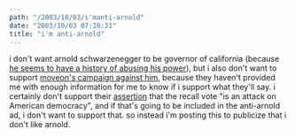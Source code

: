 ```yaml
---
path: "/2003/10/03/i'manti-arnold" 
date: "2003/10/03 07:18:31" 
title: "i'm anti-arnold" 
---
```

<p>i don't want arnold schwarzenegger to be governor of california (because <a href="http://www.rsicopyright.com/ics/fulfillment/eprint.html?rep=202:4651&amp;icl=3.5555.697170-43635">he seems to have a history of abusing his power</a>), but i also don't want to support <a href="http://www.moveonpac.org/moveonpac/viewcandidates.phtml">moveon's campaign against him</a>, because they haven't provided me with enough information for me to know if i support what they'll say. i certainly don't support their <a href="http://moveon.org/pac/recall/">assertion</a> that the recall vote "is an attack on American democracy", and if that's going to be included in the anti-arnold ad, i don't want to support that. so instead i'm posting this to publicize that i don't like arnold.</p>